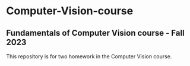# Computer-Vision-course
## Fundamentals of Computer Vision course - Fall 2023
This repository is for two homework in the Computer Vision course.
